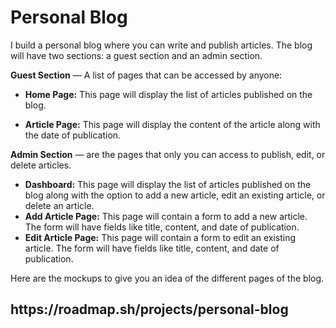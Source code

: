 <h1>Personal Blog</h1>

I build a personal blog where you can write and publish articles. The blog will have two sections: a guest section and an admin section.

<p><b>Guest Section</b> — A list of pages that can be accessed by anyone:</p>
<ul>
  <li>
    <p><b>Home Page:</b> This page will display the list of articles published on the blog.</p>
  </li>
  <li>
    <p><b>Article Page:</b> This page will display the content of the article along with the date of publication.</p> 
  </li>
</ul>
<p><b>Admin Section</b> — are the pages that only you can access to publish, edit, or delete articles.</p>
<ul>
  <li><b>Dashboard:</b> This page will display the list of articles published on the blog along with the option to add a new article, edit an existing article, or delete an article.</li>
  <li><b>Add Article Page:</b> This page will contain a form to add a new article. The form will have fields like title, content, and date of publication.</li>
  <li><b>Edit Article Page:</b> This page will contain a form to edit an existing article. The form will have fields like title, content, and date of publication.</li>
</ul>
<p>Here are the mockups to give you an idea of the different pages of the blog.</p>
<h2>https://roadmap.sh/projects/personal-blog</h2>


